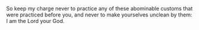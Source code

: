 So keep my charge never to practice any of these abominable customs that were practiced before you, and never to make yourselves unclean by them: I am the Lord your God.

